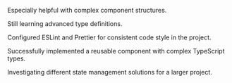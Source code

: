 Especially helpful with complex component structures.

Still learning advanced type definitions.

Configured ESLint and Prettier for consistent code style in the project.

Successfully implemented a reusable component with complex TypeScript types.

Investigating different state management solutions for a larger project.